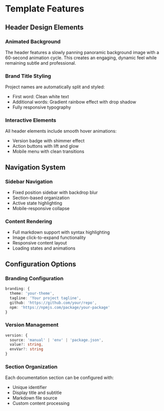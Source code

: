 # Template Features

## Header Design Elements

### Animated Background
The header features a slowly panning panoramic background image with a 60-second animation cycle. This creates an engaging, dynamic feel while remaining subtle and professional.

### Brand Title Styling
Project names are automatically split and styled:
- First word: Clean white text
- Additional words: Gradient rainbow effect with drop shadow
- Fully responsive typography

### Interactive Elements
All header elements include smooth hover animations:
- Version badge with shimmer effect
- Action buttons with lift and glow
- Mobile menu with clean transitions

## Navigation System

### Sidebar Navigation
- Fixed position sidebar with backdrop blur
- Section-based organization
- Active state highlighting
- Mobile-responsive collapse

### Content Rendering
- Full markdown support with syntax highlighting
- Image click-to-expand functionality
- Responsive content layout
- Loading states and animations

## Configuration Options

### Branding Configuration
```typescript
branding: {
  theme: 'your-theme',
  tagline: 'Your project tagline',
  github: 'https://github.com/your/repo',
  npm: 'https://npmjs.com/package/your-package'
}
```

### Version Management
```typescript
version: {
  source: 'manual' | 'env' | 'package.json',
  value?: string,
  envVar?: string
}
```

### Section Organization
Each documentation section can be configured with:
- Unique identifier
- Display title and subtitle
- Markdown file source
- Custom content processing
